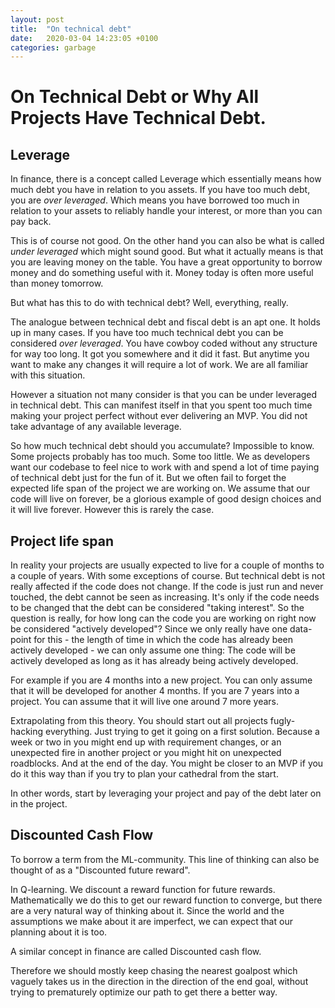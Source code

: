 ```yaml
---
layout: post
title:  "On technical debt"
date:   2020-03-04 14:23:05 +0100
categories: garbage
---
```


# On Technical Debt or Why All Projects Have Technical Debt.

## Leverage

In finance, there is a concept called Leverage which essentially means how
much debt you have in relation to you assets. If you have too much debt, you
are _over leveraged_. Which means you have borrowed too much in relation to
your assets to reliably handle your interest, or more than you can pay back.

This is of course not good. On the other hand you can also be what is called
_under leveraged_ which might sound good. But what it actually means is that
you are leaving money on the table. You have a great opportunity to borrow
money and do something useful with it. Money today is often more useful than
money tomorrow.

But what has this to do with technical debt? Well, everything, really.

The analogue between technical debt and fiscal debt is an apt one. It holds up
in many cases. If you have too much technical debt you can be considered _over
leveraged_. You have cowboy coded without any structure for way too long. It
got you somewhere and it did it fast. But anytime you want to make any changes
it will require a lot of work. We are all familiar with this situation.

However a situation not many consider is that you can be under leveraged in
technical debt. This can manifest itself in that you spent too much time making
your project perfect without ever delivering an MVP. You did not take advantage
of any available leverage.

So how much technical debt should you accumulate? Impossible to know. Some
projects probably has too much. Some too little. We as developers want our
codebase to feel nice to work with and spend a lot of time paying of technical
debt just for the fun of it. But we often fail to forget the expected life span
of the project we are working on. We assume that our code will live on forever,
be a glorious example of good design choices and it will live forever. However
this is rarely the case.

## Project life span

In reality your projects are usually expected to live for a couple of months to
a couple of years. With some exceptions of course. But technical debt is not
really affected if the code does not change. If the code is just run and never
touched, the debt cannot be seen as increasing. It's only if the code needs to
be changed that the debt can be considered "taking interest". So the question
is really, for how long can the code you are working on right now be considered
"actively developed"? Since we only really have one data-point for this - the
length of time in which the code has already been actively developed - we can
only assume one thing: The code will be actively developed as long as it has
already being actively developed.

For example if you are 4 months into a new project. You can only assume that it
will be developed for another 4 months. If you are 7 years into a project. You
can assume that it will live one around 7 more years.

Extrapolating from this theory. You should start out all projects fugly-hacking
everything. Just trying to get it going on a first solution. Because a week or
two in you might end up with requirement changes, or an unexpected fire in
another project or you might hit on unexpected roadblocks. And at the end of
the day. You might be closer to an MVP if you do it this way than if you try to
plan your cathedral from the start.

In other words, start by leveraging your project and pay of the debt later on
in the project.

## Discounted Cash Flow

To borrow a term from the ML-community. This line of thinking can also be
thought of as a "Discounted future reward".

In Q-learning. We discount a reward function for future rewards. Mathematically
we do this to get our reward function to converge, but there are a very natural
way of thinking about it. Since the world and the assumptions we make about it
are imperfect, we can expect that our planning about it is too.

A similar concept in finance are called Discounted cash flow.

Therefore we should mostly keep chasing the nearest goalpost which vaguely
takes us in the direction in the direction of the end goal, without trying to
prematurely optimize our path to get there a better way.

<!-- ## Something something -->

